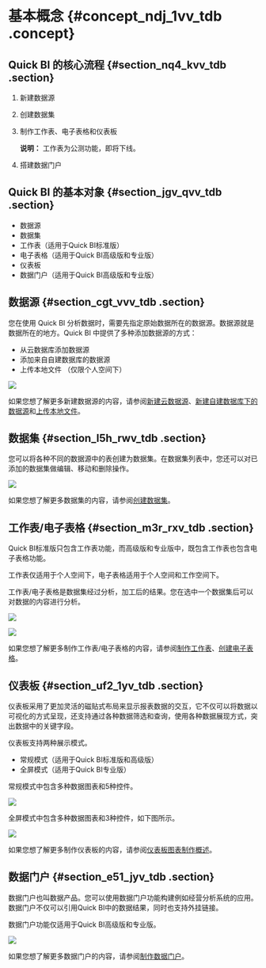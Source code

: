 # 基本概念 {#concept_ndj_1vv_tdb .concept}

## Quick BI 的核心流程 {#section_nq4_kvv_tdb .section}

1.  新建数据源
2.  创建数据集
3.  制作工作表、电子表格和仪表板

    **说明：** 工作表为公测功能，即将下线。

4.  搭建数据门户

## Quick BI 的基本对象 {#section_jgv_qvv_tdb .section}

-   数据源
-   数据集
-   工作表（适用于Quick BI标准版）
-   电子表格（适用于Quick BI高级版和专业版）
-   仪表板
-   数据门户（适用于Quick BI高级版和专业版）

## 数据源 {#section_cgt_vvv_tdb .section}

您在使用 Quick BI 分析数据时，需要先指定原始数据所在的数据源。数据源就是数据所在的地方。Quick BI 中提供了多种添加数据源的方式：

-   从云数据库添加数据源
-   添加来自自建数据库的数据源
-   上传本地文件 （仅限个人空间下）

![](http://static-aliyun-doc.oss-cn-hangzhou.aliyuncs.com/assets/img/9063/1534235346998_zh-CN.png)

如果您想了解更多新建数据源的内容，请参阅[新建云数据源](../../../../cn.zh-CN/快速入门/数据建模/管理数据源/新建云数据源.md#)、[新建自建数据库下的数据源](../../../../cn.zh-CN/快速入门/数据建模/管理数据源/新建自建数据库下的数据源.md#)和[上传本地文件](../../../../cn.zh-CN/快速入门/数据建模/管理数据源/上传本地文件.md#)。

## 数据集 {#section_l5h_rwv_tdb .section}

您可以将各种不同的数据源中的表创建为数据集。在数据集列表中，您还可以对已添加的数据集做编辑、移动和删除操作。

![](http://static-aliyun-doc.oss-cn-hangzhou.aliyuncs.com/assets/img/9063/15342353461000_zh-CN.png)

如果您想了解更多数据集的内容，请参阅[创建数据集](../../../../cn.zh-CN/快速入门/数据建模/管理数据集/创建数据集.md#)。

## 工作表/电子表格 {#section_m3r_rxv_tdb .section}

Quick BI标准版只包含工作表功能，而高级版和专业版中，既包含工作表也包含电子表格功能。

工作表仅适用于个人空间下，电子表格适用于个人空间和工作空间下。

工作表/电子表格是数据集经过分析，加工后的结果。您在选中一个数据集后可以对数据的内容进行分析。

![](http://static-aliyun-doc.oss-cn-hangzhou.aliyuncs.com/assets/img/9063/15342353461003_zh-CN.png)

![](http://static-aliyun-doc.oss-cn-hangzhou.aliyuncs.com/assets/img/9063/15342353466895_zh-CN.png)

如果您想了解更多制作工作表/电子表格的内容，请参阅[制作工作表](../../../../cn.zh-CN/快速入门/报表制作/电子表格概述.md#)、[创建电子表格](../../../../cn.zh-CN/快速入门/报表制作/创建电子表格.md#)。

## 仪表板 {#section_uf2_1yv_tdb .section}

仪表板采用了更加灵活的磁贴式布局来显示报表数据的交互，它不仅可以将数据以可视化的方式呈现，还支持通过各种数据筛选和查询，使用各种数据展现方式，突出数据中的关键字段。

仪表板支持两种展示模式。

-   常规模式（适用于Quick BI标准版和高级版）
-   全屏模式（适用于Quick BI专业版）

常规模式中包含多种数据图表和5种控件。

![](http://static-aliyun-doc.oss-cn-hangzhou.aliyuncs.com/assets/img/9063/15342353466896_zh-CN.png)

全屏模式中包含多种数据图表和3种控件，如下图所示。

![](http://static-aliyun-doc.oss-cn-hangzhou.aliyuncs.com/assets/img/9063/15342353466897_zh-CN.png)

如果您想了解更多制作仪表板的内容，请参阅[仪表板图表制作概述](../../../../cn.zh-CN/快速入门/报表制作/仪表板图表制作/仪表板图表制作概述.md#)。

## 数据门户 {#section_e51_jyv_tdb .section}

数据门户也叫数据产品。您可以使用数据门户功能构建例如经营分析系统的应用。数据门户不仅可以引用Quick BI中的数据结果，同时也支持外挂链接。

数据门户功能仅适用于Quick BI高级版和专业版。

![](http://static-aliyun-doc.oss-cn-hangzhou.aliyuncs.com/assets/img/9063/15342353471009_zh-CN.png)

如果您想了解更多数据门户的内容，请参阅[制作数据门户](../../../../cn.zh-CN/快速入门/制作数据门户.md#)。

